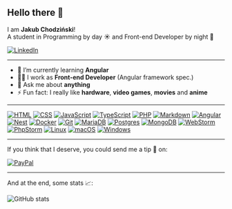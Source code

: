 ## Hello there 👋

I am **Jakub Chodziński**!<br>
A student in Programming by day ☀️ and Front-end Developer by night 🌛

[![LinkedIn](https://img.shields.io/badge/Linkedin-%230077B5.svg?logo=linkedin&logoColor=white)](https://www.linkedin.com/in/jakub-chodzinski/)

---

- 🌱 I’m currently learning **Angular**
- 🧑‍💻 I work as **Front-end Developer** (Angular framework spec.)
- 💬 Ask me about **anything**
- ⚡ Fun fact: I really like **hardware**, **video games**, **movies** and **anime**

---

[![HTML](https://img.shields.io/badge/HTML-%23E34F26.svg?logo=html5&logoColor=white)](#)
[![CSS](https://img.shields.io/badge/CSS-1572B6?logo=css3&logoColor=fff)](#)
[![JavaScript](https://img.shields.io/badge/JavaScript-F7DF1E?logo=javascript&logoColor=000)](#)
[![TypeScript](https://img.shields.io/badge/TypeScript-3178C6?logo=typescript&logoColor=fff)](#)
[![PHP](https://img.shields.io/badge/php-%23777BB4.svg?&logo=php&logoColor=white)](#)
[![Markdown](https://img.shields.io/badge/Markdown-%23000000.svg?logo=markdown&logoColor=white)](#)
[![Angular](https://img.shields.io/badge/Angular-%23DD0031.svg?logo=angular&logoColor=white)](#)
[![Nest](https://img.shields.io/badge/Nest.js-%23E0234E.svg?logo=nestjs&logoColor=white)](#)
[![Docker](https://img.shields.io/badge/Docker-2496ED?logo=docker&logoColor=fff)](#)
[![Git](https://img.shields.io/badge/Git-F05032?logo=git&logoColor=fff)](#)
[![MariaDB](https://img.shields.io/badge/MariaDB-003545?logo=mariadb&logoColor=white)](#)
[![Postgres](https://img.shields.io/badge/Postgres-%23316192.svg?logo=postgresql&logoColor=white)](#)
[![MongoDB](https://img.shields.io/badge/MongoDB-%234ea94b.svg?logo=mongodb&logoColor=white)](#)
[![WebStorm](https://img.shields.io/badge/WebStorm-000?logo=webstorm&logoColor=fff)](#)
[![PhpStorm](https://img.shields.io/badge/PhpStorm-000?logo=phpstorm&logoColor=fff)](#)
[![Linux](https://img.shields.io/badge/Linux-FCC624?logo=linux&logoColor=black)](#)
[![macOS](https://img.shields.io/badge/macOS-000000?logo=apple&logoColor=F0F0F0)](#)
[![Windows](https://custom-icon-badges.demolab.com/badge/Windows-0078D6?logo=windows11&logoColor=white)](#)

---

If you think that I deserve, you could send me a tip 💸 on:

[![PayPal](https://img.shields.io/badge/PayPal-003087?logo=paypal&logoColor=fff)](https://paypal.me/jchodzinski) 

---

And at the end, some stats 📈:

![GitHub stats](https://github-readme-stats.vercel.app/api?username=xapixowy&show_icons=true&theme=dark)
<!--
**Xapixowy/Xapixowy** is a ✨ _special_ ✨ repository because its `README.md` (this file) appears on your GitHub profile.

Here are some ideas to get you started:

- 🔭 I’m currently working on ...
- 🌱 I’m currently learning ...
- 👯 I’m looking to collaborate on ...
- 🤔 I’m looking for help with ...
- 💬 Ask me about ...
- 📫 How to reach me: ...
- 😄 Pronouns: ...
- ⚡ Fun fact: ...
-->
